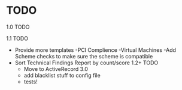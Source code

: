 TODO
===
1.0 TODO

1.1 TODO
- Provide more templates
	-PCI Complience
	-Virtual Machines
-Add Scheme checks to make sure the scheme is compatible
- Sort Technical Findings Report by count/score	
1.2+ TODO
	- Move to ActiveRecord 3.0
	- add blacklist stuff to config file
	- tests!
